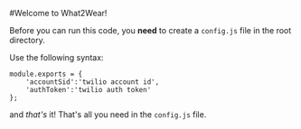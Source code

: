 #Welcome to What2Wear!

Before you can run this code, you **need** to create a `config.js` file in the root directory. 

Use the following syntax:

    module.exports = {
	    'accountSid':'twilio account id',
	    'authToken':'twilio auth token'
    };

and _that's_ it! That's all you need in the `config.js` file.
